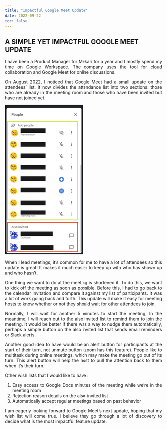 ```yaml
---
title: "Impactful Google Meet Update"
date: 2022-09-22
toc: false
---
```



## A SIMPLE YET IMPACTFUL GOOGLE MEET UPDATE

<div style="text-align: justify;">


I have been a Product Manager for Mekari for a year and I mostly spend my time on Google Workspace. The company uses the tool for cloud collaboration and Google Meet for online discussions.

On August 2022, I noticed that Google Meet had a small update on the attendees’ list. It now divides the attendance list into two sections: those who are already in the meeting room and those who have been invited but have not joined yet.

<img src="/googlemeet.png" alt="Google Meet Update" width="250"/>

When I lead meetings, it’s common for me to have a lot of attendees so this update is great! It makes it much easier to keep up with who has shown up and who hasn’t.

One thing we want to do at the meeting is shortened it. To do this, we want to kick off the meeting as soon as possible. Before this, I had to go back to the calendar invitation and compare it against my list of participants. It was a lot of work going back and forth. This update will make it easy for meeting hosts to know whether or not they should wait for other attendees to join.

Normally, I will wait for another 5 minutes to start the meeting, In the meantime, I will reach out to the also invited list to remind them to join the meeting. It would be better if there was a way to nudge them automatically, perhaps a simple button on the also invited list that sends email reminders or Slack alerts.

Another good idea to have would be an alert button for participants at the start of their turn, not unmute button (zoom has this feature). People like to multitask during online meetings, which may make the meeting go out of its turn. This alert button will help the host to pull the attention back to them when it’s their turn.

Other wish lists that I would like to have :

1. Easy access to Google Docs minutes of the meeting while we’re in the meeting room
2. Rejection reason details on the also-invited list
3. Automatically accept regular meetings based on past behavior

I am eagerly looking forward to Google Meet’s next update, hoping that my wish list will come true. I believe they go through a lot of discovery to decide what is the most impactful feature update.

</div>